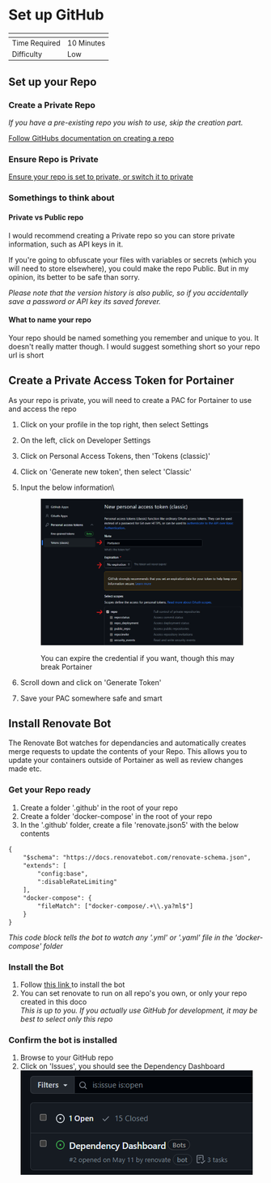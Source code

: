 # Set up GitHub

<table data-view="cards"><thead><tr><th></th><th></th></tr></thead><tbody><tr><td>Time Required</td><td>10 Minutes</td></tr><tr><td>Difficulty</td><td>Low</td></tr></tbody></table>

## Set up your Repo

### Create a Private Repo

_If you have a pre-existing repo you wish to use, skip the creation part._

[Follow GitHubs documentation on creating a repo](https://docs.github.com/en/get-started/quickstart/create-a-repo)

### Ensure Repo is Private

[Ensure your repo is set to private, or switch it to private](https://docs.publishing.service.gov.uk/manual/make-github-repo-private.html)

### Somethings to think about

#### Private vs Public repo

I would recommend creating a Private repo so you can store private information, such as API keys in it.

If you're going to obfuscate your files with variables or secrets (which you will need to store elsewhere), you could make the repo Public. But in my opinion, its better to be safe than sorry.

_Please note that the version history is also public, so if you accidentally save a password or API key its saved forever._

#### What to name your repo

Your repo should be named something you remember and unique to you. It doesn't really matter though. I would suggest something short so your repo url is short

## Create a Private Access Token for Portainer

As your repo is private, you will need to create a PAC for Portainer to use and access the repo

1. Click on your profile in the top right, then select Settings
2. On the left, click on Developer Settings
3. Click on Personal Access Tokens, then 'Tokens (classic)'
4. Click on 'Generate new token', then select 'Classic'
5.  Input the below information\\

    <figure><img src="../../.gitbook/assets/image (7) (1).png" alt=""><figcaption><p>You can expire the credential if you want, though this may break Portainer</p></figcaption></figure>
6. Scroll down and click on 'Generate Token'
7. Save your PAC somewhere safe and smart

## Install Renovate Bot

The Renovate Bot watches for dependancies and automatically creates merge requests to update the contents of your Repo. This allows you to update your containers outside of Portainer as well as review changes made etc.

### Get your Repo ready

1. Create a folder '.github' in the root of your repo
2. Create a folder 'docker-compose' in the root of your repo
3. In the '.github' folder, create a file 'renovate.json5' with the below contents

```json5
{
    "$schema": "https://docs.renovatebot.com/renovate-schema.json",
    "extends": [
        "config:base",
        ":disableRateLimiting"
    ],
    "docker-compose": {
        "fileMatch": ["docker-compose/.+\\.ya?ml$"]
    }
}
```

_This code block tells the bot to watch any '.yml' or '.yaml' file in the 'docker-compose' folder_

### Install the Bot

1. Follow [this link ](https://github.com/marketplace/renovate)to install the bot
2. You can set renovate to run on all repo's you own, or only your repo created in this doco\
   _This is up to you. If you actually use GitHub for development, it may be best to select only this repo_

### Confirm the bot is installed

1. Browse to your GitHub repo
2. Click on 'Issues', you should see the Dependency Dashboard\
   ![](<../../.gitbook/assets/image (39).png>)

